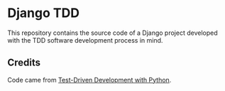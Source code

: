 Django TDD
==========

This repository contains the source code of a Django project developed with the TDD software
development process in mind.


Credits
-------

Code came from
[Test-Driven Development with Python](https://www.amazon.com/Test-Driven-Development-Python-Selenium-JavaScript/dp/1491958707/).

